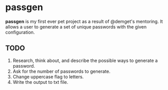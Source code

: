# passgen

**passgen** is my first ever pet project as a result of @demget's mentoring. It allows a user to generate a set of unique passwords with the given configuration.

## TODO

1. Research, think about, and describe the possible ways to generate a password.
2. Ask for the number of passwords to generate.
3. Change uppercase flag to letters.
4. Write the output to txt file.
